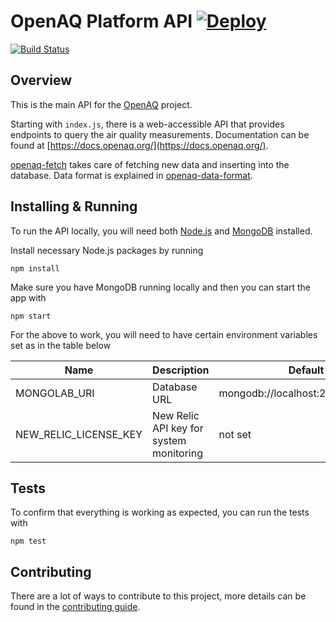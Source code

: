 # OpenAQ Platform API [![Deploy](https://www.herokucdn.com/deploy/button.svg)](https://heroku.com/deploy)
[![Build Status](https://travis-ci.org/openaq/openaq-api.svg?branch=master)](https://travis-ci.org/openaq/openaq-api)

## Overview
This is the main API for the [OpenAQ](https://openaq.org) project.

Starting with `index.js`, there is a web-accessible API that provides endpoints to query the air quality measurements. Documentation can be found at [https://docs.openaq.org/](https://docs.openaq.org/).

[openaq-fetch](https://github.com/openaq/openaq-fetch) takes care of fetching new data and inserting into the database. Data format is explained in [openaq-data-format](https://github.com/openaq/openaq-data-format).

## Installing & Running
To run the API locally, you will need both [Node.js](https://nodejs.org) and [MongoDB](https://www.mongodb.org/) installed.

Install necessary Node.js packages by running

`npm install`

Make sure you have MongoDB running locally and then you can start the app with

`npm start`

For the above to work, you will need to have certain environment variables set as in the table below

| Name | Description | Default |
|---|---|---|
| MONGOLAB_URI | Database URL | mongodb://localhost:27017/openAQ |
| NEW_RELIC_LICENSE_KEY | New Relic API key for system monitoring | not set |

## Tests
To confirm that everything is working as expected, you can run the tests with

`npm test`

## Contributing
There are a lot of ways to contribute to this project, more details can be found in the [contributing guide](CONTRIBUTING.md). 
